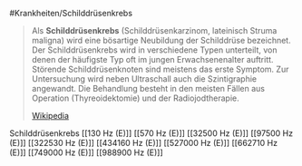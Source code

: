 #Krankheiten/Schilddrüsenkrebs

> Als **Schilddrüsenkrebs** (Schilddrüsenkarzinom, lateinisch Struma maligna) wird eine bösartige Neubildung der Schilddrüse bezeichnet. Der Schilddrüsenkrebs wird in verschiedene Typen unterteilt, von denen der häufigste Typ oft im jungen Erwachsenenalter auftritt. Störende Schilddrüsenknoten sind meistens das erste Symptom. Zur Untersuchung wird neben Ultraschall auch die Szintigraphie angewandt. Die Behandlung besteht in den meisten Fällen aus Operation (Thyreoidektomie) und der Radiojodtherapie.
>
> [Wikipedia](https://de.wikipedia.org/wiki/Schilddr%C3%BCsenkrebs)

Schilddrüsenkrebs
[[130 Hz (E)]]
[[570 Hz (E)]]
[[32500 Hz (E)]]
[[97500 Hz (E)]]
[[322530 Hz (E)]]
[[434160 Hz (E)]]
[[527000 Hz (E)]]
[[662710 Hz (E)]]
[[749000 Hz (E)]]
[[988900 Hz (E)]]